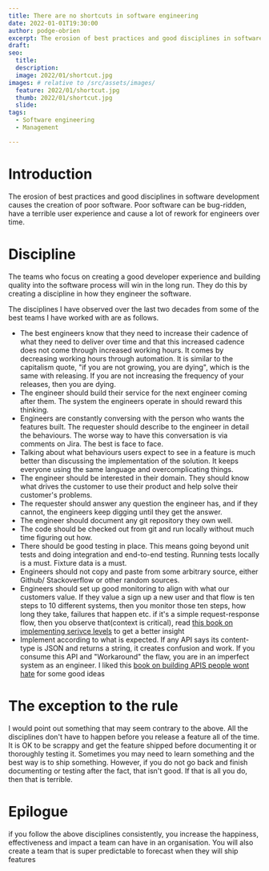 ```yaml
---
title: There are no shortcuts in software engineering
date: 2022-01-01T19:30:00
author: podge-obrien
excerpt: The erosion of best practices and good disciplines in software development causes the creation of poor software.
draft:
seo:
  title:
  description:
  image: 2022/01/shortcut.jpg
images: # relative to /src/assets/images/
  feature: 2022/01/shortcut.jpg
  thumb: 2022/01/shortcut.jpg
  slide:
tags:
  - Software engineering
  - Management

---
```


# Introduction
The erosion of best practices and good disciplines in software development causes the creation of poor software. Poor software can be bug-ridden, have a terrible user experience and cause a lot of rework for engineers over time.

# Discipline
The teams who focus on creating a good developer experience and building quality into the software process will win in the long run. They do this by creating a discipline in how they engineer the software.

The disciplines I have observed over the last two decades from some of the best teams I have worked with are as follows.

- The best engineers know that they need to increase their cadence of what they need to deliver over time and that this increased cadence does not come through increased working hours. It comes by decreasing working hours through automation. It is similar to the capitalism quote, "if you are not growing, you are dying", which is the same with releasing. If you are not increasing the frequency of your releases, then you are dying.
- The engineer should build their service for the next engineer coming after them. The system the engineers operate in should reward this thinking.
- Engineers are constantly conversing with the person who wants the features built. The requester should describe to the engineer in detail the behaviours. The worse way to have this conversation is via comments on Jira. The best is face to face.
- Talking about what behaviours users expect to see in a feature is much better than discussing the implementation of the solution. It keeps everyone using the same language and overcomplicating things.
- The engineer should be interested in their domain. They should know what drives the customer to use their product and help solve their customer's problems. 
- The requester should answer any question the engineer has, and if they cannot, the engineers keep digging until they get the answer.
- The engineer should document any git repository they own well.
- The code should be checked out from git and run locally without much time figuring out how.
- There should be good testing in place. This means going beyond unit tests and doing integration and end-to-end testing. Running tests locally is a must. Fixture data is a must.
- Engineers should not copy and paste from some arbitrary source, either Github/ Stackoverflow or other random sources.
- Engineers should set up good monitoring to align with what our customers value. If they value a sign up a new user and that flow is ten steps to 10 different systems, then you monitor those ten steps, how long they take, failures that happen etc. if it's a simple request-response flow, then you observe that(context is critical), read [this book on implementing serivce levels](https://www.oreilly.com/library/view/implementing-service-level/9781492076803/) to get a better insight  
- Implement according to what is expected. If any API says its content-type is JSON and returns a string, it creates confusion and work. If you consume this API and "Workaround" the flaw, you are in an imperfect system as an engineer. I liked this [book on building APIS people wont hate](https://apisyouwonthate.com/) for some good ideas 


# The exception to the rule
I would point out something that may seem contrary to the above. All the disciplines don't have to happen before you release a feature all of the time. It is OK to be scrappy and get the feature shipped before documenting it or thoroughly testing it. Sometimes you may need to learn something and the best way is to ship something. However, if you do not go back and finish documenting or testing after the fact, that isn't good. If that is all you do, then that is terrible.

# Epilogue
if you follow the above disciplines consistently, you increase the happiness, effectiveness and impact a team can have in an organisation.
You will also create a team that is super predictable to forecast when they will ship features